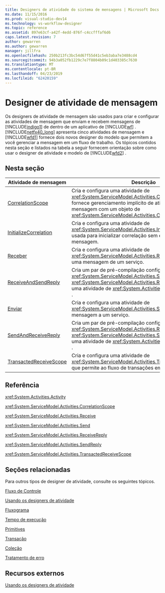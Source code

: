 ```yaml
---
title: Designers de atividade do sistema de mensagens | Microsoft Docs
ms.date: 11/15/2016
ms.prod: visual-studio-dev14
ms.technology: vs-workflow-designer
ms.topic: reference
ms.assetid: 897e63cf-a42f-4edd-876f-c4ccfffaf6d6
caps.latest.revision: 7
author: gewarren
ms.author: gewarren
manager: jillfra
ms.openlocfilehash: 250b213fc3bc54d67f55d41c5eb3aba7e3488cd4
ms.sourcegitcommit: 94b3a052fb1229c7e7f8804b09c1d403385c7630
ms.translationtype: MT
ms.contentlocale: pt-BR
ms.lasthandoff: 04/23/2019
ms.locfileid: "62420159"
---
```

# <a name="messaging-activity-designers"></a>Designer de atividade de mensagem
Os designers de atividade de mensagem são usados para criar e configurar as atividades de mensagem que enviam e recebem mensagens de [!INCLUDE[indigo1](../includes/indigo1-md.md)] de dentro de um aplicativo de [!INCLUDE[wf](../includes/wf-md.md)] . [!INCLUDE[netfx40_long](../includes/netfx40-long-md.md)] apresenta cinco atividades de mensagem e [!INCLUDE[wfd1](../includes/wfd1-md.md)] fornece dois novos designer do modelo que permitem a você gerenciar a mensagem em um fluxo de trabalho. Os tópicos contidos nesta seção e listados na tabela a seguir fornecem orientação sobre como usar o designer de atividade e modelo de [!INCLUDE[wfd2](../includes/wfd2-md.md)] .  
  
## <a name="in-this-section"></a>Nesta seção  
  
|Atividade de mensagem|Descrição|  
|----------------------|-----------------|  
|[CorrelationScope](../workflow-designer/correlationscope-activity-designer.md)|Cria e configura uma atividade de <xref:System.ServiceModel.Activities.CorrelationScope> que fornece gerenciamento implícito de atividades filhos de mensagem com um objeto de <xref:System.ServiceModel.Activities.CorrelationHandle> .|  
|[InitializeCorrelation](../workflow-designer/initializecorrelation-activity-designer.md)|Cria e configura uma atividade de <xref:System.ServiceModel.Activities.InitializeCorrelation> que é usada para inicializar correlação sem enviar e receber uma mensagem.|  
|[Receber](../workflow-designer/receive-activity-designer.md)|Cria e configura uma atividade de <xref:System.ServiceModel.Activities.Receive> que receberá uma mensagem de um serviço.|  
|[ReceiveAndSendReply](../workflow-designer/receiveandsendreply-template-designer.md)|Cria um par de pré-compilação configurado <xref:System.ServiceModel.Activities.Send> e atividades de <xref:System.ServiceModel.Activities.ReceiveReply> dentro de uma atividade de <xref:System.Activities.Statements.Sequence> .|  
|[Enviar](../workflow-designer/send-activity-designer.md)|Cria e configura uma atividade de <xref:System.ServiceModel.Activities.Send> que enviar uma mensagem a um serviço.|  
|[SendAndReceiveReply](../workflow-designer/sendandreceivereply-template-designer.md)|Cria um par de pré-compilação configurado <xref:System.ServiceModel.Activities.Receive> e atividades de <xref:System.ServiceModel.Activities.SendReply> dentro de uma atividade de <xref:System.Activities.Statements.Sequence> .|  
|[TransactedReceiveScope](../workflow-designer/transactedreceivescope-activity-designer.md)|Cria e configura uma atividade de <xref:System.ServiceModel.Activities.TransactedReceiveScope> que permite ao fluxo de transações em um fluxo de trabalho.|  
  
## <a name="reference"></a>Referência  
 <xref:System.Activities.Activity>  
  
 <xref:System.ServiceModel.Activities.CorrelationScope>  
  
 <xref:System.ServiceModel.Activities.Receive>  
  
 <xref:System.ServiceModel.Activities.Send>  
  
 <xref:System.ServiceModel.Activities.ReceiveReply>  
  
 <xref:System.ServiceModel.Activities.SendReply>  
  
 <xref:System.ServiceModel.Activities.TransactedReceiveScope>  
  
## <a name="related-sections"></a>Seções relacionadas  
 Para outros tipos de designer de atividade, consulte os seguintes tópicos.  
  
 [Fluxo de Controle](../workflow-designer/control-flow-activity-designers.md)  
  
 [Usando os designers de atividade](../workflow-designer/using-the-activity-designers.md)  
  
 [Fluxograma](../workflow-designer/flowchart-activity-designers.md)  
  
 [Tempo de execução](../workflow-designer/runtime-activity-designers.md)  
  
 [Primitives](../workflow-designer/primitives-activity-designers.md)  
  
 [Transação](../workflow-designer/transaction-activity-designers.md)  
  
 [Coleção](../workflow-designer/collection-activity-designers.md)  
  
 [Tratamento de erro](../workflow-designer/error-handling-activity-designers.md)  
  
## <a name="external-resources"></a>Recursos externos  
 [Usando os designers de atividade](../workflow-designer/using-the-activity-designers.md)
